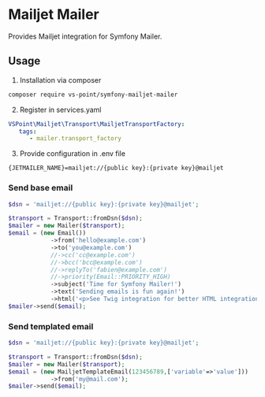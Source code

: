 Mailjet Mailer
==============

Provides Mailjet integration for Symfony Mailer.

## Usage

1. Installation via composer
```bash
composer require vs-point/symfony-mailjet-mailer
```

2. Register in services.yaml

```yaml
VSPoint\Mailjet\Transport\MailjetTransportFactory:
   tags:
      - mailer.transport_factory
```

3.  Provide configuration in .env file
```
{JETMAILER_NAME}=mailjet://{public key}:{private key}@mailjet
```

### Send base email
```php
$dsn = 'mailjet://{public key}:{private key}@mailjet';

$transport = Transport::fromDsn($dsn);
$mailer = new Mailer($transport);
$email = (new Email())
            ->from('hello@example.com')
            ->to('you@example.com')
            //->cc('cc@example.com')
            //->bcc('bcc@example.com')
            //->replyTo('fabien@example.com')
            //->priority(Email::PRIORITY_HIGH)
            ->subject('Time for Symfony Mailer!')
            ->text('Sending emails is fun again!')
            ->html('<p>See Twig integration for better HTML integration!</p>');
$mailer->send($email);
```

### Send templated email
```php
$dsn = 'mailjet://{public key}:{private key}@mailjet';

$transport = Transport::fromDsn($dsn);
$mailer = new Mailer($transport);
$email = (new MailjetTemplateEmail(123456789,['variable'=>'value']))
            ->from('my@mail.com');
$mailer->send($email);
```

